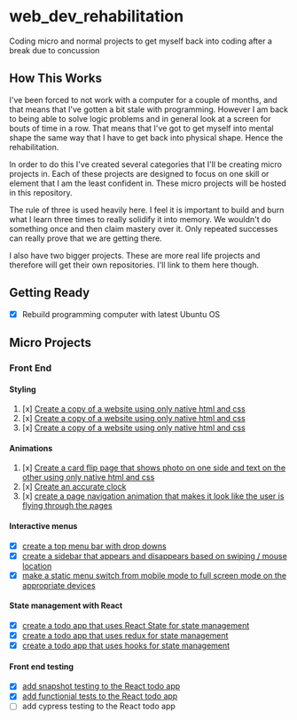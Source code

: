 # web_dev_rehabilitation
Coding micro and normal projects to get myself back into coding after a break due to concussion

## How This Works

I've been forced to not work with a computer for a couple of months, and that means that I've gotten a bit stale with programming. However I am back to being able to solve logic problems and in general look at a screen for bouts of time in a row. That means that I've got to get myself into mental shape the same way that I have to get back into physical shape. Hence the rehabilitation.

In order to do this I've created several categories that I'll be creating micro projects in. Each of these projects are designed to focus on one skill or element that I am the least confident in. These micro projects will be hosted in this repository.

The rule of three is used heavily here. I feel it is important to build and burn what I learn three times to really solidify it into memory. We wouldn't do something once and then claim mastery over it. Only repeated successes can really prove that we are getting there.

I also have two bigger projects. These are more real life projects and therefore will get their own repositories. I'll link to them here though.

## Getting Ready

* [x] Rebuild programming computer with latest Ubuntu OS

## Micro Projects

### Front End

#### Styling

1. [x] [Create a copy of a website using only native html and css](micro_projects/front_end/styling/copy_of_website/one/)
1. [x] [Create a copy of a website using only native html and css](micro_projects/front_end/styling/copy_of_website/two)
1. [x] [Create a copy of a website using only native html and css](micro_projects/front_end/styling/copy_of_website/three)

#### Animations

1. [x] [Create a card flip page that shows photo on one side and text on the other using only native html and css](micro_projects/front_end/animations/card-flip)
1. [x] [Create an accurate clock](micro_projects/front_end/animations/alarm)
1. [x] [create a page navigation animation that makes it look like the user is flying through the pages](micro_projects/front_end/animations/flying-navigation)

#### Interactive menus

- [x]  [create a top menu bar with drop downs](micro_projects/front_end/interactive_menus/menu-with-dropdowns)
- [x]  [create a sidebar that appears and disappears based on swiping / mouse location](micro_projects/front-end/interactive_menus/sidebar)
- [x]  [make a static menu switch from mobile mode to full screen mode on the appropriate devices](micro_projects/front-end/interactive_menus/mobile_friendly)

#### State management with React

- [x]  [create a todo app that uses React State for state management](micro_projects/front-end/state_management/react_state)
- [x]  [create a todo app that uses redux for state management](micro_projects/front-end/state_management/redux_state)
- [x]  [create a todo app that uses hooks for state management](micro_projects/front-end/state_management/react-hooks)

#### Front end testing

- [x] [add snapshot testing to the React todo app](micro_projects/front-end/testing/snapshot)
- [x] [add functionial tests to the React todo app](micro_projects/front-end/testing/dom)
- [ ] add cypress testing to the React todo app